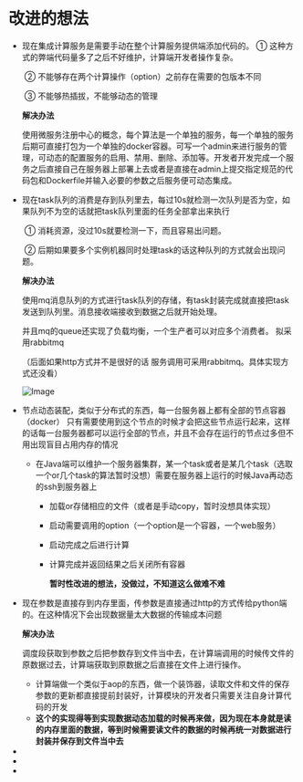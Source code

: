 # 改进的想法

* 现在集成计算服务是需要手动在整个计算服务提供端添加代码的。
  		① 这种方式的弊端代码量多了之后不好维护，计算端开发者操作复杂。

  ​	    ② 不能够存在两个计算操作（option）之前存在需要的包版本不同

  ​		③ 不能够热插拔，不能够动态的管理

  **解决办法**

  使用微服务注册中心的概念，每个算法是一个单独的服务，每一个单独的服务后期可直接打包为一个单独的docker容器。可写一个admin来进行服务的管理，可动态的配置服务的启用、禁用、删除、添加等。开发者开发完成一个服务之后直接自己在服务器上部署上去或者是直接在admin上提交指定规范的代码包和Dockerfile并输入必要的参数之后服务便可动态集成。

  

* 现在task队列的消费是存到队列里去，每过10s就检测一次队列是否为空，如果队列不为空的话就把task队列里面的任务全部拿出来执行

  ​	   ① 消耗资源，没过10s就要检测一下，而且容易出问题。

  ​	   ② 后期如果要多个实例机器同时处理task的话这种队列的方式就会出现问题。

  **解决办法** 

  使用mq消息队列的方式进行task队列的存储，有task封装完成就直接把task发送到队列里。消息接收端接收到数据之后就开始处理。

  并且mq的queue还实现了负载均衡，一个生产者可以对应多个消费者。  拟采用rabbitmq

  （后面如果http方式并不是很好的话 服务调用可采用rabbitmq。具体实现方式还没看）

  ![Image](https://img-blog.csdn.net/20170816171523564?watermark/2/text/aHR0cDovL2Jsb2cuY3Nkbi5uZXQvb01hdmVyaWNrMQ==/font/5a6L5L2T/fontsize/400/fill/I0JBQkFCMA==/dissolve/70/gravity/SouthEast)



* 节点动态装配，类似于分布式的东西，每一台服务器上都有全部的节点容器（docker） 只有需要使用到这个节点的时候才会把这些节点运行起来，这样的话每一台服务器都可以运行全部的节点，并且不会存在运行的节点过多但不用出现盲目占用内存的情况

  * 在Java端可以维护一个服务器集群，某一个task或者是某几个task（选取一个or几个task的算法暂时没想）需要在服务器上运行的时候Java再动态的ssh到服务器上

    * 加载or存储相应的文件（或者是手动copy，暂时没想具体实现）

    * 启动需要调用的option（一个option是一个容器，一个web服务）

    * 启动完成之后进行计算

    * 计算完成并返回结果之后关闭所有容器

      **暂时性改进的想法，没做过，不知道这么做难不难**

      

* 现在参数是直接存到内存里面，传参数是直接通过http的方式传给python端的。在这种情况下会出现数据量太大数据的传输成本问题

  **解决办法**

  调度段获取到参数之后把参数存到文件当中去，在计算端调用的时候传文件的原数据过去，计算端获取到原数据之后直接在文件上进行操作。

  * 计算端做一个类似于aop的东西，做一个装饰器，读取文件和文件的保存参数的更新都直接提前封装好，计算模块的开发者只需要关注自身计算代码的开发
  * **这个的实现得等到实现数据动态加载的时候再来做，因为现在本身就是读的内存里面的数据，等到时候需要读文件的数据的时候再统一对数据进行封装并保存到文件当中去**

* 

* 

* 

  

  

  

  

  

  

  

  

  

  

